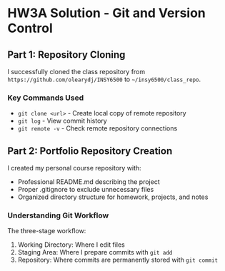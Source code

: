 # HW3A Solution - Git and Version Control

## Part 1: Repository Cloning

I successfully cloned the class repository from `https://github.com/olearydj/INSY6500` to
`~/insy6500/class_repo`.

### Key Commands Used

- `git clone <url>` - Create local copy of remote repository
- `git log` - View commit history
- `git remote -v` - Check remote repository connections

## Part 2: Portfolio Repository Creation

I created my personal course repository with:

- Professional README.md describing the project
- Proper .gitignore to exclude unnecessary files
- Organized directory structure for homework, projects, and notes

### Understanding Git Workflow

The three-stage workflow:

1. Working Directory: Where I edit files
2. Staging Area: Where I prepare commits with `git add`
3. Repository: Where commits are permanently stored with `git commit`

